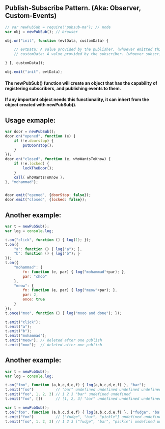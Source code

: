 ## Publish-Subscribe Pattern. (Aka: Observer, Custom-Events)
```javascript
// var newPubSub = require("pubsub-ma"); // node
var obj = newPubSub(); // browser

obj.on("init", function (evtData, customData) {

    // evtData: A value provided by the publisher. (whoever emitted this event)
    // customData: A value provided by the subscriber. (whoever subscribed to this event)

} [, customData]);

obj.emit("init", evtData);
```
#### The newPubSub() function will create an object that has the capability of registering subscribers, and publishing events to them.

#### If any important object needs this functionality, it can inhert from the object created with newPubSub().

Usage exmaple:
----------------------
```javascript
var door = newPubSub();
door.on("opened", function (e) {
    if (!e.doorstop) {
        putDoorstop();
    }
});
door.on("closed", function (e, whoWantsToKnow) {
    if (!e.locked) {
        lockTheDoor();
    }
    call( whoWantsToKnow );
}, "mohammad");


door.emit("opened", {doorStop: false});
door.emit("closed", {locked: false});
```

Another example:
----------------------
```javascript
var t = newPubSub();
var log = console.log;

t.on("click", function () { log(1); });
t.on({
    "a": function () { log("a"); },
    "b": function () { log("b"); }
});
t.on({
    "mohammad": {
        fn: function (e, par) { log("mohammad"+par); },
        par: "choo"
	},
    "meow": {
        fn: function (e, par) { log("meow"+par); },
        par: 2,
        once: true
    }
});
t.once("moo", function () { log("mooo and done"); });

t.emit("click");
t.emit("a");
t.emit("b");
t.emit("mohammad");
t.emit("meow"); // deleted after one publish
t.emit("moo");  // deleted after one publish
```


Another example:
----------------------
```javascript
var t = newPubSub();
var log = console.log;

t.on("foo", function (a,b,c,d,e,f) { log(a,b,c,d,e,f) }, "bar");
t.emit("foo")          // "bar" undefined undefined undefined undefined undefined
t.emit("foo", 1, 2, 3) // 1 2 3 "bar" undefined undefined
t.emit("foo", [])      // [1, 2, 3] "bar" undefined undefined undefined undefined

var t = newPubSub();
t.on("foo", function (a,b,c,d,e,f) { log(a,b,c,d,e,f) }, ["fudge", "bar", "pickle"])
t.emit("foo")          // ["fudge", "bar", "pickle"] undefined undefined undefined undefined undefined
t.emit("foo", 1, 2, 3) // 1 2 3 ["fudge", "bar", "pickle"] undefined undefined
```

